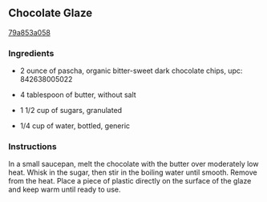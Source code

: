 ## Chocolate Glaze

[79a853a058](http://www.foodandwine.com/recipes/chocolate-glaze)

### Ingredients

 - 2 ounce of pascha, organic bitter-sweet dark chocolate chips, upc: 842638005022

 - 4 tablespoon of butter, without salt

 - 1 1/2 cup of sugars, granulated

 - 1/4 cup of water, bottled, generic

### Instructions

In a small saucepan, melt the chocolate with the butter over moderately low heat. Whisk in the sugar, then stir in the boiling water until smooth. Remove from the heat. Place a piece of plastic directly on the surface of the glaze and keep warm until ready to use.